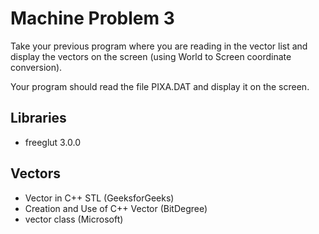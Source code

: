 # Machine Problem 3

Take your previous program where you are reading in the vector list and display the vectors on the screen (using World to Screen coordinate conversion).  

Your program should read the file PIXA.DAT and display it on the screen.

## Libraries

- freeglut 3.0.0

## Vectors

- Vector in C++ STL (GeeksforGeeks)
- Creation and Use of C++ Vector (BitDegree)
- vector class (Microsoft)

